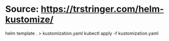 # Source: https://trstringer.com/helm-kustomize/
helm template . > kustomization.yaml
kubectl apply -f kustomization.yaml
